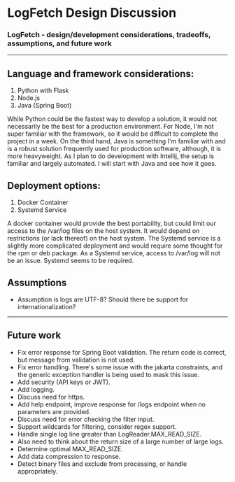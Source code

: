 # **LogFetch Design Discussion**

### LogFetch - design/development considerations, tradeoffs, assumptions, and future work

---

## Language and framework considerations:
1. Python with Flask
2. Node.js
3. Java (Spring Boot)

While Python could be the fastest way to develop a solution, it would not necessarily be the best for a production
environment. For Node, I'm not super familiar with the framework, so it would be difficult to complete the project in a
week. On the third hand, Java is something I'm familiar with and is a robust solution frequently used for production
software, although, it is more heavyweight. As I plan to do development with Intellij, the setup is familiar and largely
automated. I will start with Java and see how it goes.


## Deployment options:
1. Docker Container
2. Systemd Service

A docker container would provide the best portability, but could limit our access to the /var/log files on the host
system. It would depend on restrictions (or lack thereof) on the host system. The Systemd service is a slightly more
complicated deployment and would require some thought for the rpm or deb package. As a Systemd service, access to
/var/log will not be an issue. Systemd seems to be required.

## Assumptions
* Assumption is logs are UTF-8? Should there be support for internationalization?

---

## Future work
* Fix error response for Spring Boot validation. The return code is correct, but message from validation is not used.
* Fix error handling. There's some issue with the jakarta constraints, and the generic exception handler is being used to mask this issue.
* Add security (API keys or JWT).
* Add logging.
* Discuss need for https.
* Add help endpoint, improve response for /logs endpoint when no parameters are provided.
* Discuss need for error checking the filter input.
* Support wildcards for filtering, consider regex support.
* Handle single log line greater than LogReader.MAX_READ_SIZE.
* Also need to think about the return size of a large number of large logs.
* Determine optimal MAX_READ_SIZE.
* Add data compression to response.
* Detect binary files and exclude from processing, or handle appropriately.